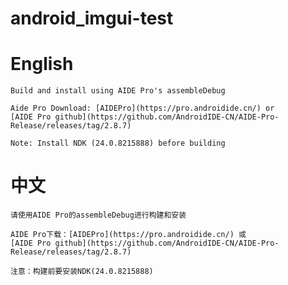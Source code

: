 # android_imgui-test

# English
	Build and install using AIDE Pro's assembleDebug 

	Aide Pro Download: [AIDEPro](https://pro.androidide.cn/) or
	[AIDE Pro github](https://github.com/AndroidIDE-CN/AIDE-Pro-Release/releases/tag/2.8.7)
	
	Note: Install NDK (24.0.8215888) before building

# 中文
	请使用AIDE Pro的assembleDebug进行构建和安装

	AIDE Pro下载：[AIDEPro](https://pro.androidide.cn/) 或
	[AIDE Pro github](https://github.com/AndroidIDE-CN/AIDE-Pro-Release/releases/tag/2.8.7)

	注意：构建前要安装NDK(24.0.8215888)